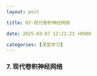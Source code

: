 ```yaml
---
layout: post

title: 07-现代卷积神经网络

date: 2025-03-07 12:21:23 +0900

categories: [深度学习]
---
```


### 7.  现代卷积神经网络